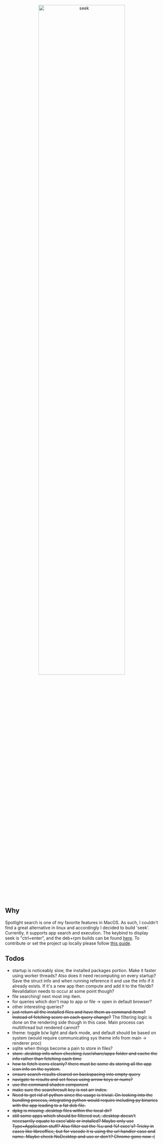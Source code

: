 <p align="center">
    <img src="res/seek-demo-may24.gif" alt="seek" width="75%">
</p>

## Why	
Spotlight search is one of my favorite features in MacOS. As such, I couldn't find a great alternative in linux and accordingly I decided to build 'seek'. Currently, it supports app search and execution. The keybind to display seek is "ctrl+enter", and the deb+rpm builds can be found [here](https://github.com/kashyab12/seek/releases/tag/v0.1). To contribute or set the project up locally please follow [this guide](https://github.com/kashyab12/seek/blob/main/CONTRIBUTING.md).

## Todos
* startup is noticeably slow, the installed packages portion. Make it faster using worker threads? Also does it need recomputing on every startup? Save the struct info and when running reference it and use the info if it already exists. If it's a new app then compute and add it to the file/db? Revalidation needs to occur at some point though?
* file searching! next most imp item.
* for queries which don't map to app or file -> open in default browser?
* other interesting queries?
* ~~just return all the installed files and have them as command items? Instead of fetching score on each query change?~~ The filtering logic is done on the rendering side though in this case. Main process can multithread but rendered cannot?
* theme: toggle b/w light and dark mode, and default should be based on system (would require communicating sys theme info from main -> renderer proc)
* sqlite when things become a pain to store in files?
* ~~store .desktop info when checking /usr/share/apps folder and cache the info rather than fetching each time~~
* ~~how to fetch icons cleanly? there must be some ds storing all the app icon info on the system.~~
* ~~ensure search results cleared on backspacing into empty query~~
* ~~navigate to results and set focus using arrow keys or nums?~~
* ~~use the command shadcn component~~
* ~~make sure the searchresult key is not arr index.~~
* ~~Need to get rid of python since the usage is trivial. On looking into the bundling process, integrating python would require including py binaries with the app leading to a fat deb file.~~
* ~~dpkg is missing .desktop files within the local dir?~~
* ~~still some apps which should be filtered out, .desktop doesn't necesarrily equate to exec'able or installed? Maybe only use Type=Application stuff? Also filter out the %u and %f exec's? Tricky in cases like libreoffice, but for vscode it is using the url handler case and name. Maybe check NoDesktop and use or don't? Chrome gone now :(~~
